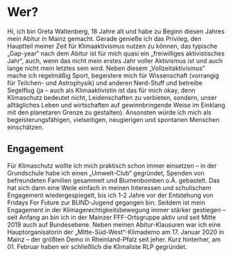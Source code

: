 # Wer?
Hi, ich bin Greta Waltenberg, 18 Jahre alt und habe zu Beginn diesen Jahres mein Abitur in Mainz gemacht. Gerade genieße ich das Privileg, den Hauptteil meiner Zeit für Klimaaktivismus nutzen zu können, das typische „Gap-year“ nach dem Abitur ist für mich quasi ein „freiwilliges aktivistisches Jahr“, auch, wenn das nicht mein erstes Jahr voller Aktivismus ist und auch lange nicht mein letztes sein wird. Neben diesem „Vollzeitaktivismus“ mache ich regelmäßig Sport, begeistere mich für Wissenschaft (vorrangig für Teilchen- und Astrophysik) und anderen Nerd-Stuff und betreibe Segelflug (ja – auch als Klimaaktivistin ist das für mich okay, denn Klimaschutz bedeutet nicht, Leidenschaften zu verbieten, sondern, unser alltägliches Leben und wirtschaften auf gewinnbringende Weise im Einklang mit den planetaren Grenze zu gestalten). Ansonsten würde ich mich als begeisterungsfähigen, vielseitigen, neugierigen und spontanen Menschen einschätzen.

## Engagement

Für Klimaschutz wollte ich mich praktisch schon immer einsetzen – in der Grundschule habe ich einen „Umwelt-Club“ gegründet, Spenden von befreundeten Familien gesammelt und Blumenbomben o.Ä. gebastelt. Das hat sich dann eine Weile einfach in meinen Interessen und schulischem Engagement wiedergespiegelt, bis ich 1-2 Jahre vor der Entstehung von Fridays For Future zur BUND-Jugend gegangen bin. Seitdem ist mein Engagement in der Klimagerechtigkeitsbewegung immer stärker gestiegen – seit Anfang an bin ich in der Mainzer FFF-Ortsgruppe aktiv und seit Mitte 2019 auch auf Bundesebene. Neben meinen Abitur-Klausuren war ich eine Hauptorganisatorin der „Mitte-Süd-West“-Klimademo am 17. Januar 2020 in Mainz – der größten Demo in Rheinland-Pfalz seit jeher.
Kurz hinterher, am 01. Februar haben wir schließlich die Klimaliste RLP gegründet.
